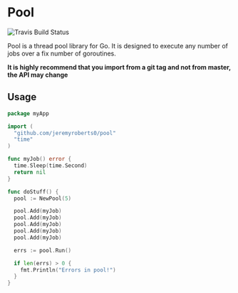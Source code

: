 # Pool
![Travis Build Status](https://travis-ci.org/jeremyroberts0/pool.svg?branch=master)

Pool is a thread pool library for Go.  It is designed to execute any number of jobs over a fix number of goroutines.

**It is highly recommend that you import from a git tag and not from master, the API may change**

## Usage
```go
package myApp

import (
  "github.com/jeremyroberts0/pool"
  "time"
)

func myJob() error {
  time.Sleep(time.Second)
  return nil
}

func doStuff() {
  pool := NewPool(5)

  pool.Add(myJob)
  pool.Add(myJob)
  pool.Add(myJob)
  pool.Add(myJob)
  pool.Add(myJob)

  errs := pool.Run()

  if len(errs) > 0 {
    fmt.Println("Errors in pool!")
  }
}
```